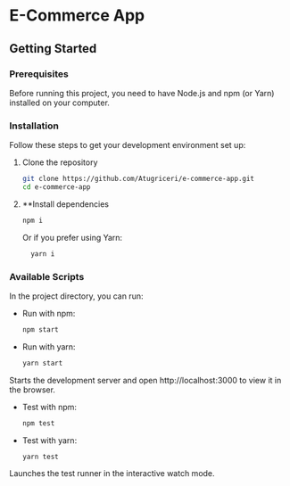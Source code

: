 # E-Commerce App

## Getting Started

### Prerequisites

Before running this project, you need to have Node.js and npm (or Yarn) installed on your computer.

### Installation

Follow these steps to get your development environment set up:

1. Clone the repository

   ```bash
   git clone https://github.com/Atugriceri/e-commerce-app.git
   cd e-commerce-app
	 ```
2. **Install dependencies
   ```bash
   npm i
	 ```
	 Or if you prefer using Yarn:

   ```bash
	 yarn i
	 ```

### Available Scripts

In the project directory, you can run:

- Run with npm:
  ```bash
  npm start
  ```
- Run with yarn:
  ```bash
  yarn start
  ```
Starts the development server and open http://localhost:3000 to view it in the browser.

- Test with npm:
  ```bash
  npm test
  ```
- Test with yarn:
  ```bash
  yarn test
  ```
Launches the test runner in the interactive watch mode.